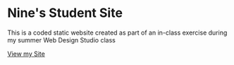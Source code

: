 # Nine's Student Site

This is a coded static website created as part of an in-class exercise during my summer Web Design Studio class

[View my Site](https://iolani9.github.io/)
